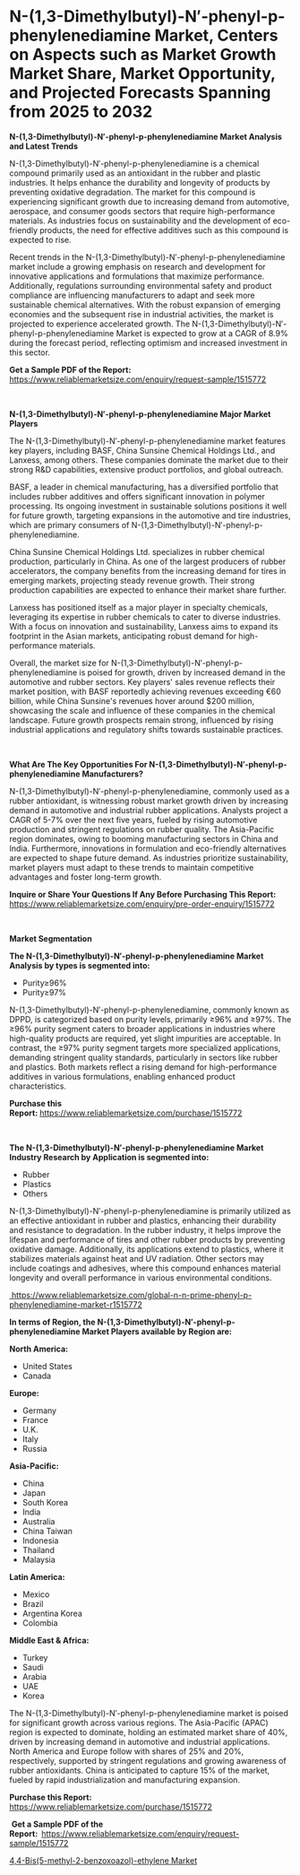<p><h1>N-(1,3-Dimethylbutyl)-N′-phenyl-p-phenylenediamine Market, Centers on Aspects such as Market Growth Market Share, Market Opportunity, and Projected Forecasts Spanning from 2025 to 2032</h1></p><p><strong>N-(1,3-Dimethylbutyl)-N′-phenyl-p-phenylenediamine Market Analysis and Latest Trends</strong></p>
<p><p>N-(1,3-Dimethylbutyl)-N′-phenyl-p-phenylenediamine is a chemical compound primarily used as an antioxidant in the rubber and plastic industries. It helps enhance the durability and longevity of products by preventing oxidative degradation. The market for this compound is experiencing significant growth due to increasing demand from automotive, aerospace, and consumer goods sectors that require high-performance materials. As industries focus on sustainability and the development of eco-friendly products, the need for effective additives such as this compound is expected to rise.</p><p>Recent trends in the N-(1,3-Dimethylbutyl)-N′-phenyl-p-phenylenediamine market include a growing emphasis on research and development for innovative applications and formulations that maximize performance. Additionally, regulations surrounding environmental safety and product compliance are influencing manufacturers to adapt and seek more sustainable chemical alternatives. With the robust expansion of emerging economies and the subsequent rise in industrial activities, the market is projected to experience accelerated growth. The N-(1,3-Dimethylbutyl)-N′-phenyl-p-phenylenediamine Market is expected to grow at a CAGR of 8.9% during the forecast period, reflecting optimism and increased investment in this sector.</p></p>
<p><strong>Get a Sample PDF of the Report:&nbsp;</strong> <a href="https://www.reliablemarketsize.com/enquiry/request-sample/1515772?utm_campaign=1103&utm_medium=2&utm_source=Github&utm_content=ia&utm_term=18012025&utm_id=n-13-dimethylbutyl-n-phenyl-p-phenylenediamine">https://www.reliablemarketsize.com/enquiry/request-sample/1515772</a></p>
<p>&nbsp;</p>
<p><strong>N-(1,3-Dimethylbutyl)-N′-phenyl-p-phenylenediamine Major Market Players</strong></p>
<p><p>The N-(1,3-Dimethylbutyl)-N′-phenyl-p-phenylenediamine market features key players, including BASF, China Sunsine Chemical Holdings Ltd., and Lanxess, among others. These companies dominate the market due to their strong R&D capabilities, extensive product portfolios, and global outreach.</p><p>BASF, a leader in chemical manufacturing, has a diversified portfolio that includes rubber additives and offers significant innovation in polymer processing. Its ongoing investment in sustainable solutions positions it well for future growth, targeting expansions in the automotive and tire industries, which are primary consumers of N-(1,3-Dimethylbutyl)-N′-phenyl-p-phenylenediamine.</p><p>China Sunsine Chemical Holdings Ltd. specializes in rubber chemical production, particularly in China. As one of the largest producers of rubber accelerators, the company benefits from the increasing demand for tires in emerging markets, projecting steady revenue growth. Their strong production capabilities are expected to enhance their market share further.</p><p>Lanxess has positioned itself as a major player in specialty chemicals, leveraging its expertise in rubber chemicals to cater to diverse industries. With a focus on innovation and sustainability, Lanxess aims to expand its footprint in the Asian markets, anticipating robust demand for high-performance materials.</p><p>Overall, the market size for N-(1,3-Dimethylbutyl)-N′-phenyl-p-phenylenediamine is poised for growth, driven by increased demand in the automotive and rubber sectors. Key players' sales revenue reflects their market position, with BASF reportedly achieving revenues exceeding €60 billion, while China Sunsine's revenues hover around $200 million, showcasing the scale and influence of these companies in the chemical landscape. Future growth prospects remain strong, influenced by rising industrial applications and regulatory shifts towards sustainable practices.</p></p>
<p>&nbsp;</p>
<p><strong>What Are The Key Opportunities For N-(1,3-Dimethylbutyl)-N′-phenyl-p-phenylenediamine Manufacturers?</strong></p>
<p><p>N-(1,3-Dimethylbutyl)-N′-phenyl-p-phenylenediamine, commonly used as a rubber antioxidant, is witnessing robust market growth driven by increasing demand in automotive and industrial rubber applications. Analysts project a CAGR of 5-7% over the next five years, fueled by rising automotive production and stringent regulations on rubber quality. The Asia-Pacific region dominates, owing to booming manufacturing sectors in China and India. Furthermore, innovations in formulation and eco-friendly alternatives are expected to shape future demand. As industries prioritize sustainability, market players must adapt to these trends to maintain competitive advantages and foster long-term growth.</p></p>
<p><strong>Inquire or Share Your Questions If Any Before Purchasing This Report:</strong> <a href="https://www.reliablemarketsize.com/enquiry/pre-order-enquiry/1515772?utm_campaign=1103&utm_medium=2&utm_source=Github&utm_content=ia&utm_term=18012025&utm_id=n-13-dimethylbutyl-n-phenyl-p-phenylenediamine">https://www.reliablemarketsize.com/enquiry/pre-order-enquiry/1515772</a></p>
<p>&nbsp;</p>
<p><strong>Market Segmentation</strong></p>
<p><strong>The N-(1,3-Dimethylbutyl)-N′-phenyl-p-phenylenediamine Market Analysis by types is segmented into:</strong></p>
<p><ul><li>Purity≥96%</li><li>Purity≥97%</li></ul></p>
<p><p>N-(1,3-Dimethylbutyl)-N′-phenyl-p-phenylenediamine, commonly known as DPPD, is categorized based on purity levels, primarily ≥96% and ≥97%. The ≥96% purity segment caters to broader applications in industries where high-quality products are required, yet slight impurities are acceptable. In contrast, the ≥97% purity segment targets more specialized applications, demanding stringent quality standards, particularly in sectors like rubber and plastics. Both markets reflect a rising demand for high-performance additives in various formulations, enabling enhanced product characteristics.</p></p>
<p><strong>Purchase this Report:&nbsp;</strong><a href="https://www.reliablemarketsize.com/purchase/1515772?utm_campaign=1103&utm_medium=2&utm_source=Github&utm_content=ia&utm_term=18012025&utm_id=n-13-dimethylbutyl-n-phenyl-p-phenylenediamine">https://www.reliablemarketsize.com/purchase/1515772</a></p>
<p>&nbsp;</p>
<p><strong>The N-(1,3-Dimethylbutyl)-N′-phenyl-p-phenylenediamine Market Industry Research by Application is segmented into:</strong></p>
<p><ul><li>Rubber</li><li>Plastics</li><li>Others</li></ul></p>
<p><p>N-(1,3-Dimethylbutyl)-N′-phenyl-p-phenylenediamine is primarily utilized as an effective antioxidant in rubber and plastics, enhancing their durability and resistance to degradation. In the rubber industry, it helps improve the lifespan and performance of tires and other rubber products by preventing oxidative damage. Additionally, its applications extend to plastics, where it stabilizes materials against heat and UV radiation. Other sectors may include coatings and adhesives, where this compound enhances material longevity and overall performance in various environmental conditions.</p></p>
<p><a href="https://www.reliablemarketsize.com/global-n-n-prime-phenyl-p-phenylenediamine-market-r1515772?utm_campaign=1103&utm_medium=2&utm_source=Github&utm_content=ia&utm_term=18012025&utm_id=n-13-dimethylbutyl-n-phenyl-p-phenylenediamine">&nbsp;https://www.reliablemarketsize.com/global-n-n-prime-phenyl-p-phenylenediamine-market-r1515772</a></p>
<p><strong>In terms of Region, the N-(1,3-Dimethylbutyl)-N′-phenyl-p-phenylenediamine Market Players available by Region are:</strong></p>
<p>
    <p> <strong> North America: </strong>
        <ul>
            <li>United States</li>
            <li>Canada</li>
        </ul>
        </p> 
    <p> <strong> Europe: </strong>
        <ul>
            <li>Germany</li>
            <li>France</li>
            <li>U.K.</li>
            <li>Italy</li>
            <li>Russia</li>
        </ul>
        </p> 
    <p> <strong> Asia-Pacific: </strong>
        <ul>
            <li>China</li>
            <li>Japan</li>
            <li>South Korea</li>
            <li>India</li>
            <li>Australia</li>
            <li>China Taiwan</li>
            <li>Indonesia</li>
            <li>Thailand</li>
            <li>Malaysia</li>
        </ul>
        </p> 
    <p> <strong> Latin America: </strong>
        <ul>
            <li>Mexico</li>
            <li>Brazil</li>
            <li>Argentina Korea</li>
            <li>Colombia</li>
        </ul>
        </p> 
    <p> <strong> Middle East & Africa: </strong>
        <ul>
            <li>Turkey</li>
            <li>Saudi</li>
            <li>Arabia</li>
            <li>UAE</li>
            <li>Korea</li>
        </ul>
    </p>
    </p>
<p><p>The N-(1,3-Dimethylbutyl)-N′-phenyl-p-phenylenediamine market is poised for significant growth across various regions. The Asia-Pacific (APAC) region is expected to dominate, holding an estimated market share of 40%, driven by increasing demand in automotive and industrial applications. North America and Europe follow with shares of 25% and 20%, respectively, supported by stringent regulations and growing awareness of rubber antioxidants. China is anticipated to capture 15% of the market, fueled by rapid industrialization and manufacturing expansion.</p></p>
<p><strong>Purchase this Report: </strong><a href="https://www.reliablemarketsize.com/purchase/1515772?utm_campaign=1103&utm_medium=2&utm_source=Github&utm_content=ia&utm_term=18012025&utm_id=n-13-dimethylbutyl-n-phenyl-p-phenylenediamine">https://www.reliablemarketsize.com/purchase/1515772</a></p>
<p>&nbsp;<strong>Get a Sample PDF of the Report:&nbsp;&nbsp;</strong><a href="https://www.reliablemarketsize.com/enquiry/request-sample/1515772?utm_campaign=1103&utm_medium=2&utm_source=Github&utm_content=ia&utm_term=18012025&utm_id=n-13-dimethylbutyl-n-phenyl-p-phenylenediamine">https://www.reliablemarketsize.com/enquiry/request-sample/1515772</a></p>
<p><strong></strong></p>
<p><p><a href="https://github.com/gdfhhhj/Market-Research-Report-List-7/blob/main/44-bis5-methyl-2-benzoxoazol-ethylene-market.md?utm_campaign=1103&utm_medium=2&utm_source=Github&utm_content=ia&utm_term=18012025&utm_id=n-13-dimethylbutyl-n-phenyl-p-phenylenediamine">4,4-Bis(5-methyl-2-benzoxoazol)-ethylene Market</a></p></p>